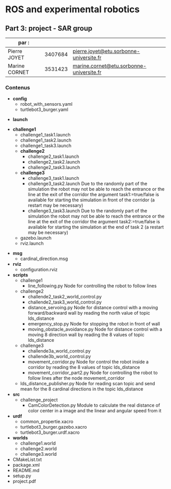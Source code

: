 # ROS and experimental robotics 

## Part 3: project - SAR group

| par :         |         |                                                              |
| ---- | ---- | ---- |
|   Pierre JOYET   |   3407684   |   [pierre.joyet@etu.sorbonne-universite.fr](mailto:pierre.joyet@etu.sorbonne-universite.fr )  |
|   Marine CORNET   |   3531423   |   [marine.cornet@etu.sorbonne-universite.fr](mailto:marine.cornet@etu.sorbonne-universite.fr )   |

### Contenus

- **config**
  - robot_with_sensors.yaml
  - turtlebot3_burger.yaml

* **launch**
- **challenge1**
    - challenge1_task1.launch
    - challenge1_task2.launch
    - challenge1_task3.launch
  - **challenge2**
    - challenge2_task1.launch
    - challenge2_task2.launch
    - challenge2_task3.launch
  - **challenge3**
    - challenge3_task1.launch
    - challenge3_task2.launch
        Due to the randomly part of the simulation the robot may not be able to reach the entrance or the line at the exit of the corridor the argument task1:=true/false is available for starting the simulation in front of the corridor (a restart may be necessary)
    - challenge3_task3.launch
        Due to the randomly part of the simulation the robot may not be able to reach the entrance or the line at the exit of the corridor the argument task2:=true/false is available for starting the simulation at the end of task 2 (a restart may be necessary)
  - gazebo.launch
  - rviz.launch
* **msg**
  * cardinal_direction.msg
* **rviz**
  * configuration.rviz
* **scripts**
  * challenge1
    - line_following.py
        Node for controlling the robot to follow lines
  * challenge2
    - challende2_task2_world_control.py
    - challende2_task3_world_control.py
    - distance_servoing.py
        Node for distance control with a moving forward/backward wall by reading the north value of topic lds_distance 
    - emergency_stop.py
        Node for stopping the robot in front of wall
    - moving_obstacle_avoidance.py
        Node for distance control with a moving 8 direction wall by reading the 8 values of topic lds_distance 
  * challenge3
    - challende3a_world_control.py
    - challende3b_world_control.py
    - movement_corridor.py
        Node for control the robot inside a corridor by reading the 8 values of topic lds_distance
    - movement_corridor_part2.py
        Node for controlling the robot to follow lines after the node movement_corridor
  * lds_distance_publisher.py
      Node for reading scan topic and send mean for the 8 cardinal directions in the topic lds_distance
* **src**
  * challenge_project
    * CamColorDetection.py
      Module to calculate the real distance of color center in a image and the linear and angular speed from it
* **urdf**
  * common_propertie.xacro
  * turtlebot3_burger.gazebo.xacro
  * turtlebot3_burger.urdf.xacro
* **worlds**
  * challenge1.world
  * challenge2.world
  * challenge3.world
* CMakeList.txt
* package.xml
* README.md
* setup.py
* project.pdf
